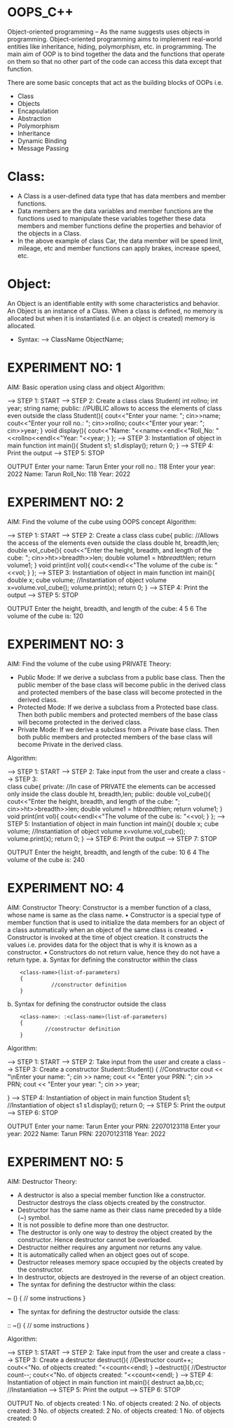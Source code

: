 # OOPS_C++
Object-oriented programming – As the name suggests uses objects in programming. 
Object-oriented programming aims to implement real-world entities like inheritance, hiding, polymorphism, etc. in programming. 
The main aim of OOP is to bind together the data and the functions that operate on them so that no other part of the code can access this data except that function.

There are some basic concepts that act as the building blocks of OOPs i.e.

* Class
* Objects
* Encapsulation
* Abstraction
* Polymorphism
* Inheritance
* Dynamic Binding
* Message Passing

# Class:
* A Class is a user-defined data type that has data members and member functions.
* Data members are the data variables and member functions are the functions used to manipulate these variables
  together these data members and member functions define the properties and behavior of the objects in a Class.
* In the above example of class Car, the data member will be speed limit, mileage, etc and member functions can apply brakes, increase speed, etc.

# Object:
An Object is an identifiable entity with some characteristics and behavior. An Object is an instance of a Class. 
When a class is defined, no memory is allocated but when it is instantiated (i.e. an object is created) memory is allocated.
* Syntax:
  --> ClassName ObjectName;

# EXPERIMENT NO: 1
AIM: Basic operation using class and object
Algorithm:

--> STEP 1: START
--> STEP 2: Create a class
   class Student{
    int rollno;
    int year;
    string name;
public: //PUBLIC allows to access the elements of class even outside the class
    Student(){
        cout<<"Enter your name: ";
        cin>>name;
        cout<<"Enter your roll no.: ";
        cin>>rollno;
        cout<<"Enter your year: ";
        cin>>year;
    }
    void display(){
        cout<<"Name: "<<name<<endl<<"Roll_No: "<<rollno<<endl<<"Year: "<<year;
    }
}; 
--> STEP 3: Instantiation of object in main function
    int main(){
    Student s1;
    s1.display();
    return 0;
}
--> STEP 4: Print the output
--> STEP 5: STOP

OUTPUT
Enter your name: Tarun
Enter your roll no.: 118
Enter your year: 2022
Name: Tarun
Roll_No: 118
Year: 2022

# EXPERIMENT NO: 2
AIM: Find the volume of the cube using OOPS concept
Algorithm:

--> STEP 1: START
--> STEP 2: Create a class
   class cube{
        public: //Allows the access of the elements even outside the class
        double ht, breadth,len;
        double vol_cube(){
            cout<<"Enter the height, breadth, and length of the cube: ";
            cin>>ht>>breadth>>len;
            double volume1 = ht*breadth*len;
            return volume1;
        }
        void print(int vol){
             cout<<endl<<"The volume of the cube is: "<<vol;
        }
}; 
--> STEP 3: Instantiation of object in main function
   int main(){
    double x;
    cube volume; //Instantiation of object volume
    x=volume.vol_cube();
    volume.print(x);
    return 0;
}
--> STEP 4: Print the output
--> STEP 5: STOP


OUTPUT
Enter the height, breadth, and length of the cube: 4 5 6
The volume of the cube is: 120

# EXPERIMENT NO: 3
AIM: Find the volume of the cube using PRIVATE
Theory:
* Public Mode: If we derive a subclass from a public base class. Then the public member of the base class will become public in the derived class and protected members of the base class will become protected in the derived class.
* Protected Mode: If we derive a subclass from a Protected base class. Then both public members and protected members of the base class will become protected in the derived class.
* Private Mode: If we derive a subclass from a Private base class. Then both public members and protected members of the base class will become Private in the derived class.

Algorithm:

--> STEP 1: START
--> STEP 2: Take input from the user and create a class
--> STEP 3:  
    class cube{
        private: //In case of PRIVATE the elements can be accessed only inside the class
        double ht, breadth,len;
        public:
        double vol_cube(){
            cout<<"Enter the height, breadth, and length of the cube: ";
            cin>>ht>>breadth>>len;
            double volume1 = ht*breadth*len;
            return volume1;
        }
        void print(int vol){
             cout<<endl<<"The volume of the cube is: "<<vol;
        }
};
--> STEP 5: Instantiation of object in main function
    int main(){
    double x;
    cube volume; //Instantiation of object volume
    x=volume.vol_cube();
    volume.print(x);
    return 0;
}
--> STEP 6: Print the output
--> STEP 7: STOP

OUTPUT
Enter the height, breadth, and length of the cube: 10 6 4
The volume of the cube is: 240

# EXPERIMENT NO: 4
AIM: Constructor
Theory: 
Constructor is a member function of a class, whose name is same as the class name.
• Constructor is a special type of member function that is used to initialize the data members for an object of a class automatically when an object of the same class is created.
• Constructor is invoked at the time of object creation. It constructs the values i.e. provides data for the object that is why it is known as a constructor.
• Constructors do not return value, hence they do not have a return type.
a. Syntax for defining the constructor within the class

        <class-name>(list-of-parameters)
        {
                  //constructor definition
        }

b.    Syntax for defining the constructor outside the class

        <class-name>: :<class-name>(list-of-parameters)
        {
                //constructor definition
        }

Algorithm:

--> STEP 1: START
--> STEP 2: Take input from the user and create a class
--> STEP 3: Create a constructor
    Student::Student() { //Constructor
    cout << "\nEnter your name: ";
    cin >> name;
    cout << "Enter your PRN: ";
    cin >> PRN;
    cout << "Enter your year: ";
    cin >> year;
    
}
--> STEP 4: Instantiation of object in main function
    Student s1; //Instantiation of object s1
    s1.display();
    return 0;
--> STEP 5: Print the output
--> STEP 6: STOP

OUTPUT
Enter your name: Tarun
Enter your PRN: 22070123118
Enter your year: 2022
Name: Tarun
PRN: 22070123118
Year: 2022

# EXPERIMENT NO: 5
AIM: Destructor
Theory:
* A destructor is also a special member function like a constructor. Destructor destroys the class objects created by the constructor. 
* Destructor has the same name as their class name preceded by a tilde (~) symbol.
* It is not possible to define more than one destructor. 
* The destructor is only one way to destroy the object created by the constructor. Hence destructor cannot be overloaded.
* Destructor neither requires any argument nor returns any value.
* It is automatically called when an object goes out of scope. 
* Destructor releases memory space occupied by the objects created by the constructor.
* In destructor, objects are destroyed in the reverse of an object creation.
* The syntax for defining the destructor within the class:

~ <class-name>() {
    // some instructions
}

* The syntax for defining the destructor outside the class:

<class-name> :: ~<class-name>() {
    // some instructions
}

Algorithm:

--> STEP 1: START
--> STEP 2: Take input from the user and create a class
--> STEP 3: Create a destructor
    destruct(){ //Destructor
        count++;
        cout<<"No. of objects created: "<<count<<endl;
    }
    ~destruct(){ //Destructor
        count--;
        cout<<"No. of objects created: "<<count<<endl;
    }
--> STEP 4: Instantiation of object in main function
    int main(){
    destruct aa,bb,cc; //Instantiation
--> STEP 5: Print the output
--> STEP 6: STOP

OUTPUT
No. of objects created: 1
No. of objects created: 2
No. of objects created: 3
No. of objects created: 2
No. of objects created: 1
No. of objects created: 0

